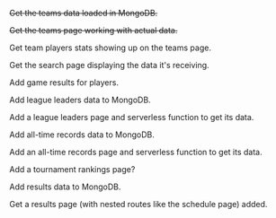 ~~Get the teams data loaded in MongoDB.~~

~~Get the teams page working with actual data.~~

Get team players stats showing up on the teams page.

Get the search page displaying the data it's receiving.

Add game results for players.

Add league leaders data to MongoDB.

Add a league leaders page and serverless function to get its data.

Add all-time records data to MongoDB.

Add an all-time records page and serverless function to get its data.

Add a tournament rankings page?

Add results data to MongoDB.

Get a results page (with nested routes like the schedule page) added.